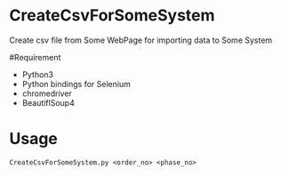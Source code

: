 # CreateCsvForSomeSystem
Create csv file from Some WebPage for importing data to Some System

#Requirement
- Python3
- Python bindings for Selenium
- chromedriver
- BeautiflSoup4

# Usage
    CreateCsvForSomeSystem.py <order_no> <phase_no>
 
